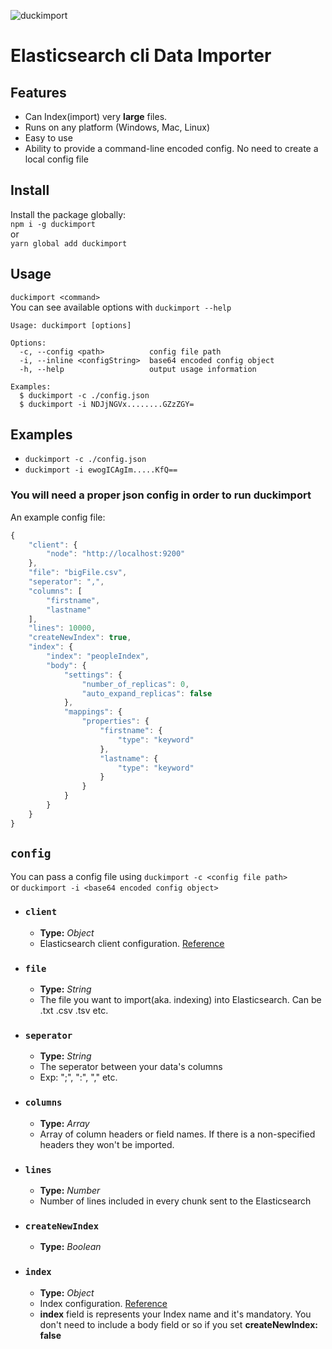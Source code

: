 ![duckimport](https://raw.githubusercontent.com/ofarukcaki/duckimport/master/assets/logo-text.png?token=AFZ3AYHQOYIIK3NASHVVVEK5TXQSY)

# Elasticsearch cli Data Importer

## Features
- Can Index(import) very **large** files.
- Runs on any platform (Windows, Mac, Linux)
- Easy to use
- Ability to provide a command-line encoded config. No need to create a local config file

## Install

Install the package globally:  
 `npm i -g duckimport`  
or  
`yarn global add duckimport`      
## Usage

`duckimport <command>`  
You can see available options with `duckimport --help`  
```
Usage: duckimport [options]

Options:
  -c, --config <path>          config file path
  -i, --inline <configString>  base64 encoded config object
  -h, --help                   output usage information

Examples:
  $ duckimport -c ./config.json
  $ duckimport -i NDJjNGVx........GZzZGY=
```     

## Examples
- `duckimport -c ./config.json`   
- `duckimport -i ewogICAgIm.....KfQ==`

### You will need a proper json config in order to run **duckimport**    
An example config file:
```javascript
{
    "client": {
        "node": "http://localhost:9200"
    },
    "file": "bigFile.csv",
    "seperator": ",",
    "columns": [
        "firstname",
        "lastname"
    ],
    "lines": 10000,
    "createNewIndex": true,
    "index": {
        "index": "peopleIndex",
        "body": {
            "settings": {
                "number_of_replicas": 0,
                "auto_expand_replicas": false
            },
            "mappings": {
                "properties": {
                    "firstname": {
                        "type": "keyword"
                    },
                    "lastname": {
                        "type": "keyword"
                    }
                }
            }
        }
    }
}
```


## `config`

 You can pass a config file using `duckimport -c <config file path>`    
 or
 `duckimport -i <base64 encoded config object>`
- ### `client`
    - **Type:** *Object*
    - Elasticsearch client configuration. [Reference](https://www.elastic.co/guide/en/elasticsearch/client/javascript-api/current/client-configuration.html)
- ### `file`
    - **Type:** *String*
    - The file you want to import(aka. indexing) into Elasticsearch. Can be .txt .csv .tsv etc.
- ### `seperator`
    - **Type:** *String*
    - The seperator between your data's columns
    - Exp: ";",  ":",  "," etc.
- ### `columns`
    - **Type:** *Array*
    - Array of column headers or field names. If there is a non-specified headers they won't be imported.
- ### `lines`
    - **Type:** *Number*
    - Number of lines included in every chunk sent to the Elasticsearch
- ### `createNewIndex`
    - **Type:** *Boolean*
- ### `index`
    - **Type:** *Object*
    - Index configuration. [Reference](https://www.elastic.co/guide/en/elasticsearch/client/javascript-api/current/api-reference.html#_indices_create)
    - **index** field is represents your Index name and it's mandatory. You don't need to include a body field or so if you set **createNewIndex: false**